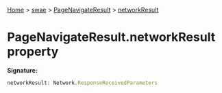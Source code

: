 [Home](./index) &gt; [swae](./swae.md) &gt; [PageNavigateResult](./swae.pagenavigateresult.md) &gt; [networkResult](./swae.pagenavigateresult.networkresult.md)

# PageNavigateResult.networkResult property


**Signature:**
```javascript
networkResult: Network.ResponseReceivedParameters
```
